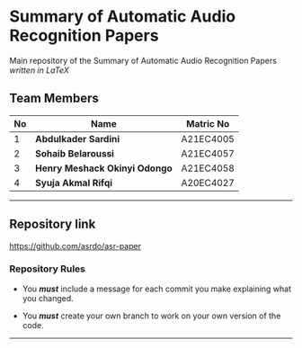 
# **Summary of Automatic Audio Recognition Papers**

Main repository of the Summary of Automatic Audio Recognition Papers
 *written in LaTeX*

## **Team Members**

| No | Name                              | Matric No |
|----|-----------                        |-----------|
| 1  | **Abdulkader Sardini**            | A21EC4005 |
| 2  | **Sohaib Belaroussi**             | A21EC4057 |
| 3  | **Henry Meshack Okinyi Odongo**   | A21EC4058 |
| 4  | **Syuja Akmal Rifqi**             | A20EC4027 |

---

## **Repository link**

<https://github.com/asrdo/asr-paper>

### Repository Rules

- You ***must*** include a message for each commit you make explaining what you changed.

- You ***must*** create your own branch to work on your own version of the code.

---
